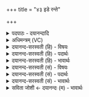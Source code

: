 +++
title = "४३ इडे रन्ते"

+++
<details><summary>पदपाठः - दयानन्दादि</summary>

इडे॑। रन्ते॑। हव्ये॑। काम्ये॑। चन्द्रे॑। ज्योते॑। अदि॑ते। सर॑स्वति। महि॑। विश्रु॒तीति॒ विऽश्रु॑ति। ए॒ता। ते॒। अ॒घ्न्ये॒। नामा॑नि। दे॒वेभ्यः॑। मा॒। सु॒कृत॒मिति॒ सु॒ऽकृ॑तम्। ब्रू॒ता॒त्। ४३।
</details>

<details><summary>अधिमन्त्रम् (VC)</summary>

- पत्नी देवता
- कुसुरुविन्दुर्ऋषिः
- आर्षी पङ्क्तिः
- पञ्चमः
</details>

<details><summary>दयानन्द-सरस्वती (हि) - विषयः</summary>

फिर भी प्रकारान्तर से उसी विषय का उपदेश अगले मन्त्र में किया है ॥
</details>

<details><summary>दयानन्द-सरस्वती (हि) - पदार्थः</summary>

पदार्थान्वयभाषाः -  हे (अघ्न्ये) ताड़ना न देने योग्य (अदिते) आत्मा से विनाश को प्राप्त न होनेवाली (ज्योते) श्रेष्ठ शील से प्रकाशमान (इडे) प्रशंसनीय गुणयुक्त (हव्ये) स्वीकार करने योग्य (काम्ये) मनोहर स्वरूप (रन्ते) रमण करने योग्य (चन्द्रे) अत्यन्त आनन्द देनेवाली (विश्रुति) अनेक अच्छी बातें और वेद जाननेवाली (महि) अत्यन्त प्रशंसा करने योग्य (सरस्वति) प्रशंसित विज्ञानवाली पत्नी ! उक्त गुण प्रकाश करनेवाले (ते) तेरे (एता) ये (नामानि) नाम हैं, तू (देवेभ्यः) उत्तम गुणों के लिये (मा) मुझ को (सुकृतम्) उत्तम उपदेश (ब्रूतात्) किया कर ॥४३॥
</details>

<details><summary>दयानन्द-सरस्वती (हि) - भावार्थः</summary>

भावार्थभाषाः -  जो विद्वानों से शिक्षा पाई हुई स्त्री हो, वह अपने-अपने पति और अन्य सब स्त्रियों को यथायोग्य उत्तम कर्म्म सिखलावें, जिससे किसी तरह वे अधर्म्म की ओर न डिगें। वे दोनों स्त्री-पुरुष विद्या की वृद्धि और बालकों तथा कन्याओं को शिक्षा किया करें ॥४३॥
</details>

<details><summary>दयानन्द-सरस्वती (सं) - विषयः</summary>

पुनः प्रकारान्तरेण तदेवाह ॥
</details>

<details><summary>दयानन्द-सरस्वती (सं) - पदार्थः</summary>

पदार्थान्वयभाषाः -  हे अघ्न्येऽदिते ज्योते इडे हव्ये काम्ये रन्ते चन्द्रे विश्रुति महि सरस्वति पत्नि ! त एता नामानि सन्ति, त्वं देवेभ्यो मा सुकृतं ब्रूतात् ॥४३॥
</details>

<details><summary>दयानन्द-सरस्वती (सं) - भावार्थः</summary>

भावार्थभाषाः -  या विद्वद्भ्यः शिक्षां प्राप्तवती विदुषी स्त्री सा यथोक्तया शिक्षया शिक्षेत्। यतस्सर्वा अधर्म्ममार्गे न प्रवर्त्तेरन्, परस्परं विद्यावृद्धिं स्वतनयान् कन्याश्च शिक्षिताः कुर्य्युः ॥४३॥
</details>

<details><summary>सविता जोशी ← दयानन्दः (म) - भावार्थः</summary>

भावार्थभाषाः -  कोणत्याही प्रकारच्या अधर्माकडे वळू नये असे उत्तम कर्म विद्वान स्त्रियांनी पती व इतर स्त्रियांना शिकवावे. स्त्री व पुरुष यांनी विद्येची वृद्धी करून मुले व मुली यांना शिक्षण द्यावे.
</details>